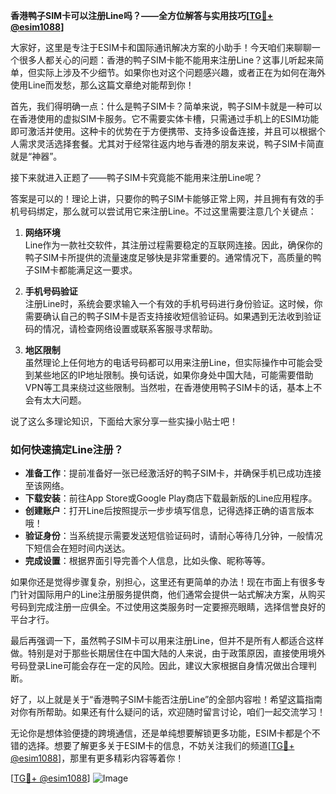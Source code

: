 **香港鸭子SIM卡可以注册Line吗？——全方位解答与实用技巧[[TG💪+ @esim1088](https://t.me/s/esim1088)]**

大家好，这里是专注于ESIM卡和国际通讯解决方案的小助手！今天咱们来聊聊一个很多人都关心的问题：香港的鸭子SIM卡能不能用来注册Line？这事儿听起来简单，但实际上涉及不少细节。如果你也对这个问题感兴趣，或者正在为如何在海外使用Line而发愁，那么这篇文章绝对能帮到你！

首先，我们得明确一点：什么是鸭子SIM卡？简单来说，鸭子SIM卡就是一种可以在香港使用的虚拟SIM卡服务。它不需要实体卡槽，只需通过手机上的ESIM功能即可激活并使用。这种卡的优势在于方便携带、支持多设备连接，并且可以根据个人需求灵活选择套餐。尤其对于经常往返内地与香港的朋友来说，鸭子SIM卡简直就是“神器”。

接下来就进入正题了——鸭子SIM卡究竟能不能用来注册Line呢？

答案是可以的！理论上讲，只要你的鸭子SIM卡能够正常上网，并且拥有有效的手机号码绑定，那么就可以尝试用它来注册Line。不过这里需要注意几个关键点：

1. **网络环境**  
   Line作为一款社交软件，其注册过程需要稳定的互联网连接。因此，确保你的鸭子SIM卡所提供的流量速度足够快是非常重要的。通常情况下，高质量的鸭子SIM卡都能满足这一要求。

2. **手机号码验证**  
   注册Line时，系统会要求输入一个有效的手机号码进行身份验证。这时候，你需要确认自己的鸭子SIM卡是否支持接收短信验证码。如果遇到无法收到验证码的情况，请检查网络设置或联系客服寻求帮助。

3. **地区限制**  
   虽然理论上任何地方的电话号码都可以用来注册Line，但实际操作中可能会受到某些地区的IP地址限制。换句话说，如果你身处中国大陆，可能需要借助VPN等工具来绕过这些限制。当然啦，在香港使用鸭子SIM卡的话，基本上不会有太大问题。

说了这么多理论知识，下面给大家分享一些实操小贴士吧！

### 如何快速搞定Line注册？
- **准备工作**：提前准备好一张已经激活好的鸭子SIM卡，并确保手机已成功连接至该网络。
- **下载安装**：前往App Store或Google Play商店下载最新版的Line应用程序。
- **创建账户**：打开Line后按照提示一步步填写信息，记得选择正确的语言版本哦！
- **验证身份**：当系统提示需要发送短信验证码时，请耐心等待几分钟，一般情况下短信会在短时间内送达。
- **完成设置**：根据界面引导完善个人信息，比如头像、昵称等等。

如果你还是觉得步骤复杂，别担心，这里还有更简单的办法！现在市面上有很多专门针对国际用户的Line注册服务提供商，他们通常会提供一站式解决方案，从购买号码到完成注册一应俱全。不过使用这类服务时一定要擦亮眼睛，选择信誉良好的平台才行。

最后再强调一下，虽然鸭子SIM卡可以用来注册Line，但并不是所有人都适合这样做。特别是对于那些长期居住在中国大陆的人来说，由于政策原因，直接使用境外号码登录Line可能会存在一定的风险。因此，建议大家根据自身情况做出合理判断。

好了，以上就是关于“香港鸭子SIM卡能否注册Line”的全部内容啦！希望这篇指南对你有所帮助。如果还有什么疑问的话，欢迎随时留言讨论，咱们一起交流学习！

无论你是想体验便捷的跨境通信，还是单纯想要解锁更多功能，ESIM卡都是个不错的选择。想要了解更多关于ESIM卡的信息，不妨关注我们的频道[[TG💪+ @esim1088](https://t.me/s/esim1088)]，那里有更多精彩内容等着你！

[[TG💪+ @esim1088](https://t.me/s/esim1088)] ![Image](https://i.postimg.cc/4NQfJmqS/Snipaste-2025-05-13-00-14-12.png)